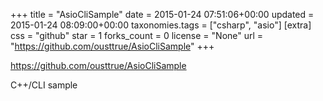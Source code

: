 +++
title = "AsioCliSample"
date = 2015-01-24 07:51:06+00:00
updated = 2015-01-24 08:09:00+00:00
taxonomies.tags = ["csharp", "asio"]
[extra]
css = "github"
star = 1
forks_count = 0
license = "None"
url = "https://github.com/ousttrue/AsioCliSample"
+++

<https://github.com/ousttrue/AsioCliSample>

C++/CLI sample
